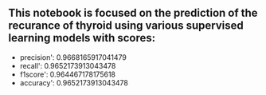 ## This notebook is focused on the prediction of the recurance of thyroid using various supervised learning models with scores:
* precision': 0.9668165917041479
* recall': 0.9652173913043478
* f1score': 0.964467178175618
* accuracy': 0.9652173913043478

